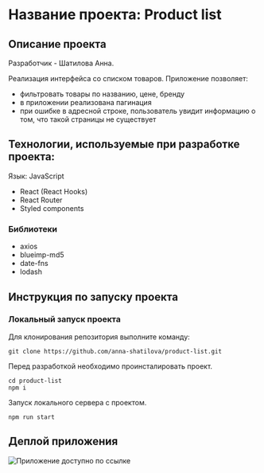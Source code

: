 # Название проекта: Product list

## Описание проекта

Разработчик - Шатилова Анна.

Реализация интерфейса со списком товаров.
Приложение позволяет:

- фильтровать товары по названию, цене, бренду
- в приложении реализована пагинация
- при ошибке в адресной строке, пользователь увидит информацию о том, что такой страницы не существует

## Технологии, используемые при разработке проекта:

Язык: JavaScript

- React (React Hooks)
- React Router
- Styled components

### Библиотеки

- axios
- blueimp-md5
- date-fns
- lodash

## Инструкция по запуску проекта

### Локальный запуск проекта

Для клонирования репозитория выполните команду:

```
git clone https://github.com/anna-shatilova/product-list.git
```

Перед разработкой необходимо проинсталировать проект.

```
cd product-list
npm i
```

Запуск локального сервера с проектом.

```
npm run start
```

## Деплой приложения

![Приложение доступно по ссылке](tiny-treacle-2ead34.netlify.app)
